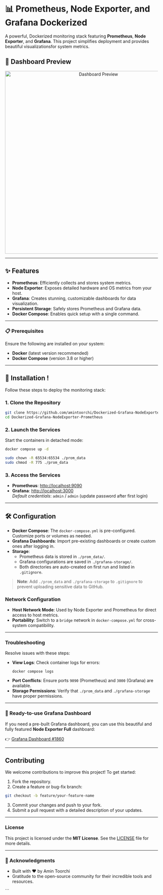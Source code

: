 <xaiArtifact artifact_id="22fdcd47-e48b-429a-9af2-28c2749a7456" artifact_version_id="6135213c-4bea-4017-b70b-8294a00aae9f" title="README.md" contentType="text/markdown">

# 📊 Prometheus, Node Exporter, and Grafana Dockerized

A powerful, Dockerized monitoring stack featuring **Prometheus**, **Node Exporter**, and **Grafana**. This project simplifies deployment and provides beautiful visualizationsfor system metrics. 




## 📸 Dashboard Preview
<p align="center">
  <img src="https://grafana.com/api/dashboards/1860/images/7994/image" alt="Dashboard Preview" width="600"> 
</p>


---

## ✨ Features

- **Prometheus**: Efficiently collects and stores system metrics. 
- **Node Exporter**: Exposes detailed hardware and OS metrics from your host. 
- **Grafana**: Creates stunning, customizable dashboards for data visualization. 
- **Persistent Storage**: Safely stores Prometheus and Grafana data. 
- **Docker Compose**: Enables quick setup with a single command. 

---

### 📋 Prerequisites

Ensure the following are installed on your system:

-  **Docker** (latest version recommended)
-  **Docker Compose** (version 3.8 or higher)

---

## 🚀 Installation !

Follow these steps to deploy the monitoring stack:

### 1. Clone the Repository

```bash
git clone https://github.com/amintoorchi/Dockerized-Grafana-NodeExporter-Prometheus.git
cd Dockerized-Grafana-NodeExporter-Prometheus
```

### 2. Launch the Services

Start the containers in detached mode:

```bash
docker compose up -d

sudo chown -R 65534:65534 ./prom_data
sudo chmod -R 775 ./prom_data
```

### 3. Access the Services

-  **Prometheus**: [http://localhost:9090](http://localhost:9090)
-  **Grafana**: [http://localhost:3000](http://localhost:3000)  
  *Default credentials*: `admin` / `admin` (update password after first login)

---

## 🛠️ Configuration

- **Docker Compose**: The `docker-compose.yml` is pre-configured. Customize ports or volumes as needed.
- **Grafana Dashboards**: Import pre-existing dashboards or create custom ones after logging in.
- **Storage**:
  - Prometheus data is stored in `./prom_data/`.
  - Grafana configurations are saved in `./grafana-storage/`.
  - Both directories are auto-created on first run and listed in `.gitignore`.

> **Note**: Add `./prom_data` and `./grafana-storage` to `.gitignore` to prevent uploading sensitive data to GitHub.

### Network Configuration

- **Host Network Mode**: Used by Node Exporter and Prometheus for direct access to host metrics.
- **Portability**: Switch to a `bridge` network in `docker-compose.yml` for cross-system compatibility.

---

###  Troubleshooting

Resolve issues with these steps:

- **View Logs**: Check container logs for errors:
  ```bash:disable-run
  docker compose logs
  ```
- **Port Conflicts**: Ensure ports `9090` (Prometheus) and `3000` (Grafana) are available.
- **Storage Permissions**: Verify that `./prom_data` and `./grafana-storage` have proper permissions.

---

### 🧭 Ready-to-use Grafana Dashboard

If you need a pre-built Grafana dashboard, you can use this beautiful and fully featured **Node Exporter Full** dashboard:

👉 [Grafana Dashboard #1860](https://grafana.com/grafana/dashboards/1860-node-exporter-full/)

---

##  Contributing

We welcome contributions to improve this project! To get started:

1.  Fork the repository.
2.  Create a feature or bug-fix branch:
   ```bash
   git checkout -b feature/your-feature-name
   ```
3.  Commit your changes and push to your fork.
4.  Submit a pull request with a detailed description of your updates.

---

###  License

This project is licensed under the **MIT License**. See the [LICENSE](LICENSE) file for more details.

---

### 🌟 Acknowledgments

- Built with ❤️ by Amin Toorchi
- Gratitude to the open-source community for their incredible tools and resources.

</xaiArtifact>
```
